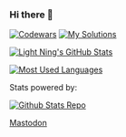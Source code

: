 ### Hi there 👋

[![Codewars][codewars_badge]][codewars_profile]
[![My Solutions][codewars_repo_badge]][codewars_repo]

[![Light Ning's GitHub Stats][github_stats_svg]][stats_repo]

[![Most Used Languages][top_langs_svg]][stats_repo]

[codewars_badge]: https://www.codewars.com/users/lightning1141/badges/small
[codewars_profile]: https://www.codewars.com/users/lightning1141
[codewars_repo]: https://github.com/light4/codewars
[codewars_repo_badge]: https://img.shields.io/static/v1?label=light4&message=codewars&logo=github&color=brightgreen&style=flat

Stats powered by:

[![Github Stats Repo][stats_repo_badge]][stats_repo]

<a rel="me" href="https://mastodon.xyz/@lightning1141">Mastodon</a>

[github_stats_svg]: https://i01.io/api/stats?user=light4&show_icons=true&theme=onedark
[top_langs_svg]: https://i01.io/api/stats/top-langs?user=light4&hide=html
[stats_repo_badge]: https://img.shields.io/static/v1?label=light4&message=mine-stats&color=brightgreen&logo=github&style=flat
[stats_repo]: https://github.com/light4/mine-stats
